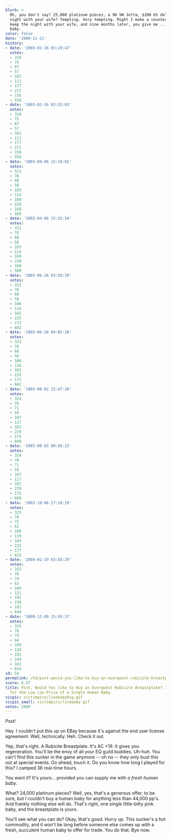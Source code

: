 ```yaml
---
blurb: >
  Oh, you don't say? 25,000 platinum pieces, a 98 VW Jetta, $200 US dollars, and a
  night with your wife? Tempting. Very tempting. Might I make a counteroffer? You
  keep the night with your wife, and nine months later, you give me ... a live human
  baby.
color: false
date: '2000-11-21'
history:
- date: '2003-02-16 03:29:47'
  votes:
  - 310
  - 75
  - 67
  - 57
  - 102
  - 111
  - 177
  - 211
  - 156
  - 556
- date: '2003-02-16 03:35:03'
  votes:
  - 310
  - 75
  - 67
  - 57
  - 102
  - 111
  - 177
  - 211
  - 156
  - 556
- date: '2003-04-06 15:18:02'
  votes:
  - 321
  - 78
  - 68
  - 58
  - 103
  - 114
  - 180
  - 220
  - 168
  - 589
- date: '2003-04-06 15:25:54'
  votes:
  - 321
  - 78
  - 68
  - 58
  - 103
  - 114
  - 180
  - 220
  - 168
  - 589
- date: '2003-06-28 03:58:39'
  votes:
  - 322
  - 78
  - 68
  - 58
  - 106
  - 116
  - 181
  - 225
  - 171
  - 602
- date: '2003-06-28 04:02:10'
  votes:
  - 322
  - 78
  - 68
  - 58
  - 106
  - 116
  - 181
  - 225
  - 171
  - 602
- date: '2003-08-02 22:47:20'
  votes:
  - 324
  - 78
  - 71
  - 59
  - 107
  - 117
  - 181
  - 229
  - 175
  - 609
- date: '2003-08-03 00:56:23'
  votes:
  - 324
  - 78
  - 71
  - 59
  - 107
  - 117
  - 181
  - 229
  - 175
  - 609
- date: '2003-10-06 17:16:19'
  votes:
  - 325
  - 78
  - 72
  - 62
  - 108
  - 119
  - 184
  - 232
  - 177
  - 625
- date: '2004-02-19 03:03:29'
  votes:
  - 332
  - 78
  - 74
  - 63
  - 109
  - 121
  - 191
  - 239
  - 181
  - 644
- date: '2009-12-09 15:45:37'
  votes:
  - 335
  - 78
  - 74
  - 64
  - 109
  - 124
  - 192
  - 244
  - 182
  - 654
id: 54
permalink: /54/psst-would-you-like-to-buy-an-everquest-rubicite-breastplate-it-can-be-yours-for-the-low-low-price-of-a-single-human-baby/
score: 6.57
title: Psst, Would You like to Buy an Everquest Rubicite Breastplate? It Can Be Yours
  for the Low Low Price of a Single Human Baby.
vicpic: victimpics/livebabybig.gif
vicpic_small: victimpics/livebaby.gif
votes: 2089
---
```


Psst!

Hey. I couldn't put this up on EBay because it's against the end user
license agreement. Well, technically. Heh. Check it out.

Yep, that's right. A Rubicite Breastplate. It's AC +19. It gives you
regeneration. You'll be the envy of all your EQ guild buddies. Uh-huh.
You can't find this sucker in the game anymore -- oh no -- they only
bust this out at special events. Go ahead, touch it. Do you know how
long I played for this? I camped 36 real-time hours.

You want it? It's yours... provided you can supply me with *a fresh
human baby.*

What? 24,000 platinum pieces? Well, yes, that's a generous offer, to be
sure, but I couldn't buy a human baby for anything less than 44,000
pp's. And frankly nothing else will do. That's right, one single
little-bitty pink baby, and the breastplate is yours.

You'll see what you can do? Okay, that's good. Hurry up. This sucker's a
hot commodity, and it won't be long before someone else comes up with a
fresh, succulent human baby to offer for trade. You do that. Bye now.